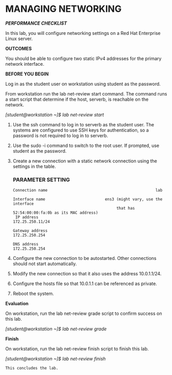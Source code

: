 # MANAGING NETWORKING #

***PERFORMANCE CHECKLIST***

In this lab, you will configure networking settings on a Red Hat Enterprise Linux server. 

**OUTCOMES** 

You should be able to configure two static IPv4 addresses for the primary network interface. 

**BEFORE YOU BEGIN** 

Log in as the student user on workstation using student as the password.

From workstation run the lab net-review start command. The command runs a start script that determine if the host, serverb, is reachable on the network. 

*[student@workstation ~]$ lab net-review start*

1. Use the ssh command to log in to serverb as the student user. The systems are configured to use SSH keys for authentication, so a password is not required to log in to serverb.

2. Use the sudo -i command to switch to the root user. If prompted, use student as the password.

3. Create a new connection with a static network connection using the settings in the table.              

      ### PARAMETER                                                SETTING ###
     
       Connection name                                               lab
       
       Interface name                          ens3 (might vary, use the interface 
                                                    that has 52:54:00:00:fa:0b as its MAC address) 
        IP address                                              172.25.250.11/24 

       Gateway address                                          172.25.250.254 
 
       DNS address                                              172.25.250.254 

4. Configure the new connection to be autostarted. Other connections should not start automatically.

5. Modify the new connection so that it also uses the address 10.0.1.1/24.

6. Configure the hosts file so that 10.0.1.1 can be referenced as private.

7. Reboot the system. 

**Evaluation**

On workstation, run the lab net-review grade script to confirm success on this lab. 

*[student@workstation ~]$ lab net-review grade*

**Finish**

On workstation, run the lab net-review finish script to finish this lab. 

*[student@workstation ~]$ lab net-review finish* 

    This concludes the lab. 
